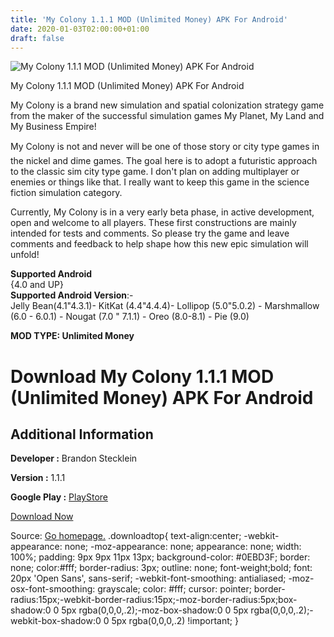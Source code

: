 ```yaml
---
title: 'My Colony 1.1.1 MOD (Unlimited Money) APK For Android'
date: 2020-01-03T02:00:00+01:00
draft: false
---
```


![My Colony 1.1.1 MOD (Unlimited Money) APK For Android](https://i0.wp.com/apkhome.net/wp-content/uploads/2020/01/My-Colony-1.1.1-MOD-Unlimited-Money.png "My Colony 1.1.1 MOD (Unlimited Money) APK For Android")

  

My Colony 1.1.1 MOD (Unlimited Money) APK For Android

My Colony is a brand new simulation and spatial colonization strategy game from the maker of the successful simulation games My Planet, My Land and My Business Empire!

My Colony is not and never will be one of those story or city type games in the nickel and dime games. The goal here is to adopt a futuristic approach to the classic sim city type game. I don't plan on adding multiplayer or enemies or things like that. I really want to keep this game in the science fiction simulation category.

Currently, My Colony is in a very early beta phase, in active development, open and welcome to all players. These first constructions are mainly intended for tests and comments. So please try the game and leave comments and feedback to help shape how this new epic simulation will unfold!

**Supported Android**  
{4.0 and UP}  
**Supported Android Version**:-  
Jelly Bean(4.1"4.3.1)- KitKat (4.4"4.4.4)- Lollipop (5.0"5.0.2) - Marshmallow (6.0 - 6.0.1) - Nougat (7.0 " 7.1.1) - Oreo (8.0-8.1) - Pie (9.0)

**MOD TYPE: Unlimited Money**

Download My Colony 1.1.1 MOD (Unlimited Money) APK For Android
==============================================================

Additional Information
----------------------

**Developer :** Brandon Stecklein

**Version :** 1.1.1

**Google Play :** [PlayStore](https://play.google.com/store/apps/details?id=com.ape.games.mycolony)

  

[Download Now](https://store4app.co/post/my-colony-1-1-1-mod-unlimited-money-apk-for-android_1577978852)

  
Source: [Go homepage.](https://store4app.co/post/my-colony-1-1-1-mod-unlimited-money-apk-for-android_1577978852) .downloadtop{ text-align:center; -webkit-appearance: none; -moz-appearance: none; appearance: none; width: 100%; padding: 9px 9px 11px 13px; background-color: #0EBD3F; border: none; color:#fff; border-radius: 3px; outline: none; font-weight;bold; font: 20px 'Open Sans', sans-serif; -webkit-font-smoothing: antialiased; -moz-osx-font-smoothing: grayscale; color: #fff; cursor: pointer; border-radius:15px;-webkit-border-radius:15px;-moz-border-radius:5px;box-shadow:0 0 5px rgba(0,0,0,.2);-moz-box-shadow:0 0 5px rgba(0,0,0,.2);-webkit-box-shadow:0 0 5px rgba(0,0,0,.2) !important; }